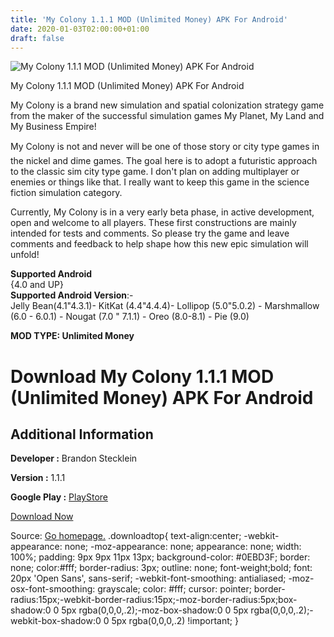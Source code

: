 ```yaml
---
title: 'My Colony 1.1.1 MOD (Unlimited Money) APK For Android'
date: 2020-01-03T02:00:00+01:00
draft: false
---
```


![My Colony 1.1.1 MOD (Unlimited Money) APK For Android](https://i0.wp.com/apkhome.net/wp-content/uploads/2020/01/My-Colony-1.1.1-MOD-Unlimited-Money.png "My Colony 1.1.1 MOD (Unlimited Money) APK For Android")

  

My Colony 1.1.1 MOD (Unlimited Money) APK For Android

My Colony is a brand new simulation and spatial colonization strategy game from the maker of the successful simulation games My Planet, My Land and My Business Empire!

My Colony is not and never will be one of those story or city type games in the nickel and dime games. The goal here is to adopt a futuristic approach to the classic sim city type game. I don't plan on adding multiplayer or enemies or things like that. I really want to keep this game in the science fiction simulation category.

Currently, My Colony is in a very early beta phase, in active development, open and welcome to all players. These first constructions are mainly intended for tests and comments. So please try the game and leave comments and feedback to help shape how this new epic simulation will unfold!

**Supported Android**  
{4.0 and UP}  
**Supported Android Version**:-  
Jelly Bean(4.1"4.3.1)- KitKat (4.4"4.4.4)- Lollipop (5.0"5.0.2) - Marshmallow (6.0 - 6.0.1) - Nougat (7.0 " 7.1.1) - Oreo (8.0-8.1) - Pie (9.0)

**MOD TYPE: Unlimited Money**

Download My Colony 1.1.1 MOD (Unlimited Money) APK For Android
==============================================================

Additional Information
----------------------

**Developer :** Brandon Stecklein

**Version :** 1.1.1

**Google Play :** [PlayStore](https://play.google.com/store/apps/details?id=com.ape.games.mycolony)

  

[Download Now](https://store4app.co/post/my-colony-1-1-1-mod-unlimited-money-apk-for-android_1577978852)

  
Source: [Go homepage.](https://store4app.co/post/my-colony-1-1-1-mod-unlimited-money-apk-for-android_1577978852) .downloadtop{ text-align:center; -webkit-appearance: none; -moz-appearance: none; appearance: none; width: 100%; padding: 9px 9px 11px 13px; background-color: #0EBD3F; border: none; color:#fff; border-radius: 3px; outline: none; font-weight;bold; font: 20px 'Open Sans', sans-serif; -webkit-font-smoothing: antialiased; -moz-osx-font-smoothing: grayscale; color: #fff; cursor: pointer; border-radius:15px;-webkit-border-radius:15px;-moz-border-radius:5px;box-shadow:0 0 5px rgba(0,0,0,.2);-moz-box-shadow:0 0 5px rgba(0,0,0,.2);-webkit-box-shadow:0 0 5px rgba(0,0,0,.2) !important; }